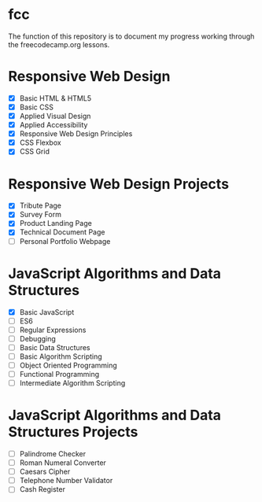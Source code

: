 # fcc
The function of this repository is to document my progress working through the freecodecamp.org lessons.
# Responsive Web Design
- [x] Basic HTML & HTML5
- [x] Basic CSS
- [x] Applied Visual Design
- [x] Applied Accessibility
- [x] Responsive Web Design Principles
- [x] CSS Flexbox
- [x] CSS Grid
# Responsive Web Design Projects
  - [x] Tribute Page
  - [x] Survey Form
  - [x] Product Landing Page
  - [x] Technical Document Page
  - [ ] Personal Portfolio Webpage
  
# JavaScript Algorithms and Data Structures
- [x] Basic JavaScript
- [ ] ES6
- [ ] Regular Expressions
- [ ] Debugging
- [ ] Basic Data Structures
- [ ] Basic Algorithm Scripting
- [ ] Object Oriented Programming
- [ ] Functional Programming
- [ ] Intermediate Algorithm Scripting
# JavaScript Algorithms and Data Structures Projects
  - [ ] Palindrome Checker
  - [ ] Roman Numeral Converter
  - [ ] Caesars Cipher
  - [ ] Telephone Number Validator
  - [ ] Cash Register
